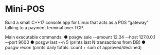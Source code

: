 # Mini-POS
Build a small C++17 console app for Linux that acts as a POS “gateway” talking to a payment terminal over TCP.


Main executable commands:
● posgw sale --amount 12.34 --host 127.0.0.1 --port 9000
● posgw last --n 5 (prints last N transactions from DB)
● posgw recon (prints daily totals: count + sum of approved/declined)
